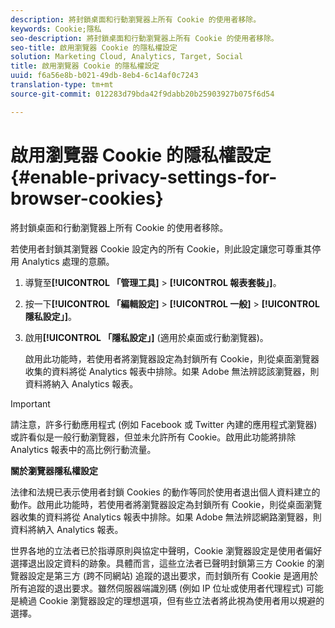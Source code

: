 ```yaml
---
description: 將封鎖桌面和行動瀏覽器上所有 Cookie 的使用者移除。
keywords: Cookie;隱私
seo-description: 將封鎖桌面和行動瀏覽器上所有 Cookie 的使用者移除。
seo-title: 啟用瀏覽器 Cookie 的隱私權設定
solution: Marketing Cloud, Analytics, Target, Social
title: 啟用瀏覽器 Cookie 的隱私權設定
uuid: f6a56e8b-b021-49db-8eb4-6c14af0c7243
translation-type: tm+mt
source-git-commit: 012283d79bda42f9dabb20b25903927b075f6d54

---
```



# 啟用瀏覽器 Cookie 的隱私權設定{#enable-privacy-settings-for-browser-cookies}

將封鎖桌面和行動瀏覽器上所有 Cookie 的使用者移除。

若使用者封鎖其瀏覽器 Cookie 設定內的所有 Cookie，則此設定讓您可尊重其停用 Analytics 處理的意願。

1. 導覽至&#x200B;**[!UICONTROL 「管理工具]** &gt; **[!UICONTROL 報表套裝」]**。
1. 按一下&#x200B;**[!UICONTROL 「編輯設定]** &gt; **[!UICONTROL 一般]** &gt; **[!UICONTROL 隱私設定」]**。
1. 啟用&#x200B;**[!UICONTROL 「隱私設定」]** (適用於桌面或行動瀏覽器)。

   啟用此功能時，若使用者將瀏覽器設定為封鎖所有 Cookie，則從桌面瀏覽器收集的資料將從 Analytics 報表中排除。如果 Adobe 無法辨認該瀏覽器，則資料將納入 Analytics 報表。

>[!IMPORTANT]
>
>請注意，許多行動應用程式 (例如 Facebook 或 Twitter 內建的應用程式瀏覽器) 或許看似是一般行動瀏覽器，但並未允許所有 Cookie。啟用此功能將排除 Analytics 報表中的高比例行動流量。

**關於瀏覽器隱私權設定**

法律和法規已表示使用者封鎖 Cookies 的動作等同於使用者退出個人資料建立的動作。啟用此功能時，若使用者將瀏覽器設定為封鎖所有 Cookie，則從桌面瀏覽器收集的資料將從 Analytics 報表中排除。如果 Adobe 無法辨認網路瀏覽器，則資料將納入 Analytics 報表。

世界各地的立法者已於指導原則與協定中聲明，Cookie 瀏覽器設定是使用者偏好選擇退出設定資料的跡象。具體而言，這些立法者已聲明封鎖第三方 Cookie 的瀏覽器設定是第三方 (跨不同網站) 追蹤的退出要求，而封鎖所有 Cookie 是適用於所有追蹤的退出要求。雖然伺服器端識別碼 (例如 IP 位址或使用者代理程式) 可能是繞過 Cookie 瀏覽器設定的理想選項，但有些立法者將此視為使用者用以規避的選擇。